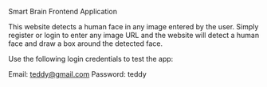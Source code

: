 
Smart Brain Frontend Application

This website detects a human face in any image entered by the user. Simply register or login to enter any image URL and the website will detect a human face and draw a box around the detected face.

Use the following login credentials to test the app:

Email: teddy@gmail.com
Password: teddy
